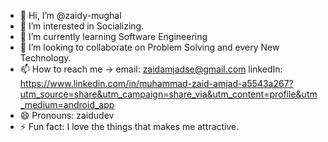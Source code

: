 - 👋 Hi, I’m @zaidy-mughal
- 👀 I’m interested in Socializing.
- 🌱 I’m currently learning Software Engineering
- 💞️ I’m looking to collaborate on Problem Solving and every New Technology.
- 📫 How to reach me ->
      email: zaidamjadse@gmail.com
      linkedIn: https://www.linkedin.com/in/muhammad-zaid-amjad-a5543a267?utm_source=share&utm_campaign=share_via&utm_content=profile&utm_medium=android_app
- 😄 Pronouns: zaidudev
- ⚡ Fun fact: I love the things that makes me attractive.

<!---
zaidy-mughal/zaidy-mughal is a ✨ special ✨ repository because its `README.md` (this file) appears on your GitHub profile.
You can click the Preview link to take a look at your changes.
--->
